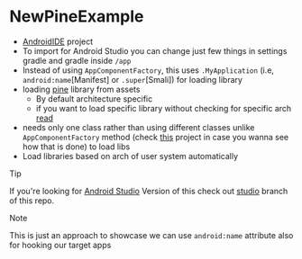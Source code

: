 # NewPineExample

- [AndroidIDE](https://m.androidide.com/) project
- To import for Android Studio you can change just few things in settings gradle and gradle inside `/app`
- Instead of using `AppComponentFactory`, this uses `.MyApplication` (i.e, `android:name`[Manifest] or `.super`[Smali]) for loading library
- loading [pine](https://github.com/canyie/pine) library from assets
    - By default architecture specific
    - if you want to load specific library without checking for specific arch [read](/app/src/main/java/com/newpine/example/README.md)
- needs only one class rather than using different classes unlike `AppComponentFactory` method (check [this](https://github.com/AbhiTheModder/Fine/blob/main/app/src/main/java/com/abhi/pineexample/Loader.java) project in case you wanna see how that is done) to load libs
- Load libraries based on arch of user system automatically

> [!TIP]
> If you're looking for [Android Studio](https://developer.android.com/studio) Version of this check out [studio](https://github.com/AbhiTheModder/NewPineExample/tree/studio) branch of this repo.

> [!NOTE]
> This is just an approach to showcase we can use `android:name` attribute also for hooking our target apps
